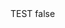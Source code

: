 <?xml version="1.0" encoding="UTF-8"?>
<CustomMetadata xmlns="http://soap.sforce.com/2006/04/metadata">
    <label>TEST</label>
    <protected>false</protected>
</CustomMetadata>
